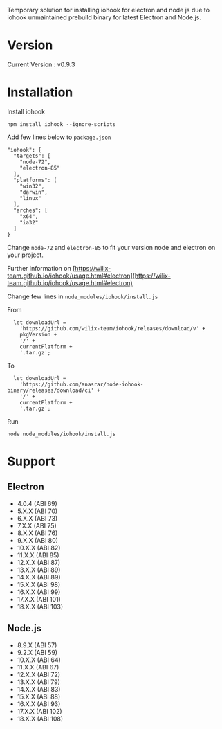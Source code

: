 Temporary solution for installing iohook for electron and node js due to iohook unmaintained prebuild binary for latest Electron and Node.js.

# Version

Current Version : v0.9.3

# Installation

Install iohook

```text
npm install iohook --ignore-scripts
```

Add few lines below to `package.json`

```text
"iohook": {
  "targets": [
    "node-72",
    "electron-85"
  ],
  "platforms": [
    "win32",
    "darwin",
    "linux"
  ],
  "arches": [
    "x64",
    "ia32"
  ]
}
```

Change `node-72` and `electron-85` to fit your version node and electron on your project.

Further information on [https://wilix-team.github.io/iohook/usage.html#electron](https://wilix-team.github.io/iohook/usage.html#electron)

Change few lines in `node_modules/iohook/install.js`

From

```text
  let downloadUrl =
    'https://github.com/wilix-team/iohook/releases/download/v' +
    pkgVersion +
    '/' +
    currentPlatform +
    '.tar.gz';
```

To

```text
  let downloadUrl =
    'https://github.com/anasrar/node-iohook-binary/releases/download/ci' +
    '/' +
    currentPlatform +
    '.tar.gz';
```

Run

```text
node node_modules/iohook/install.js
```

# Support

## Electron

- 4.0.4 (ABI 69)
- 5.X.X (ABI 70)
- 6.X.X (ABI 73)
- 7.X.X (ABI 75)
- 8.X.X (ABI 76)
- 9.X.X (ABI 80)
- 10.X.X (ABI 82)
- 11.X.X (ABI 85)
- 12.X.X (ABI 87)
- 13.X.X (ABI 89)
- 14.X.X (ABI 89)
- 15.X.X (ABI 98)
- 16.X.X (ABI 99)
- 17.X.X (ABI 101)
- 18.X.X (ABI 103)

## Node.js

- 8.9.X (ABI 57)
- 9.2.X (ABI 59)
- 10.X.X (ABI 64)
- 11.X.X (ABI 67)
- 12.X.X (ABI 72)
- 13.X.X (ABI 79)
- 14.X.X (ABI 83)
- 15.X.X (ABI 88)
- 16.X.X (ABI 93)
- 17.X.X (ABI 102)
- 18.X.X (ABI 108)
